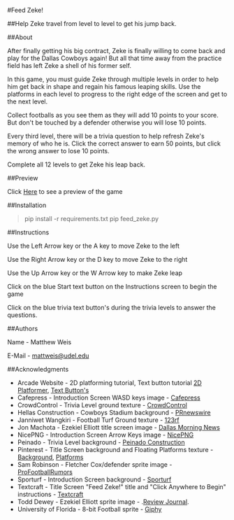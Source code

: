 #Feed Zeke!

##Help Zeke travel from level to level to get his jump back.

##About

After finally getting his big contract, Zeke is finally willing
to come back and play for the Dallas Cowboys again! But all that
time away from the practice field has left Zeke a shell of his
former self.

In this game, you must guide Zeke through multiple levels in order
to help him get back in shape and regain his famous leaping skills.
Use the platforms in each level to progress to the right edge of the 
screen and get to the next level.

Collect footballs as you see them as they will add 10 points to your score.
But don't be touched by a defender otherwise you will lose 10 points.

Every third level, there will be a trivia question to help refresh Zeke's
memory of who he is. Click the correct answer to earn 50 points, but click
the wrong answer to lose 10 points.

Complete all 12 levels to get Zeke his leap back.

##Preview

Click [Here](https://www.youtube.com/watch?v=_m4HRD6yWhU&feature=youtu.be) to see a preview of the game

##Installation
> pip install -r requirements.txt
> pip feed_zeke.py

##Instructions

Use the Left Arrow key or the A key to move Zeke to the left

Use the Right Arrow key or the D key to move Zeke to the right

Use the Up Arrow key or the W Arrow key to make Zeke leap

Click on the blue Start text button on the Instructions screen
to begin the game

Click on the blue trivia text button's during the trivia levels
to answer the questions.

##Authors

Name - Matthew Weis

E-Mail - mattweis@udel.edu

##Acknowledgments

- Arcade Website - 2D platforming tutorial, Text button tutorial [2D Platformer](http://arcade.academy/examples/platform_tutorial/index.html), [Text Button's](http://arcade.academy/examples/gui_text_button.html)
- Cafepress - Introduction Screen WASD keys image - [Cafepress](https://www.cafepress.com/+wasd_keys_gaming_mousepad,667717854)
- CrowdControl - Trivia Level ground texture - [CrowdControl](https://www.crowdcontroldirect.com/Dark-Blue-Carpet-Runner-p/ccdcrp10.htm)
- Hellas Construction - Cowboys Stadium background - [PRnewswire](https://www.prnewswire.com/news-releases/dallas-cowboys-make-hellas-construction-official-turf-provider-300565373.html)
- Janniwet Wangkiri - Football Turf Ground texture - [123rf](https://www.123rf.com/photo_85358108_natural-background-of-green-grass-small-grass-football-ground.html)
- Jon Machota - Ezekiel Elliott title screen image - [Dallas Morning News](https://www.dallasnews.com/sports/cowboys/2017/01/31/how-ezekiel-elliott-s-spoon-to-mouth-gesture-turned-into-a-cowboys-feed-zeke-phenomenon/)
- NicePNG - Introduction Screen Arrow Keys image - [NicePNG](https://www.nicepng.com/ourpic/u2w7q8u2a9u2r5a9_l1-computer-arrows-keys-png/)
- Peinado - Trivia Level background - [Peinado Construction](https://www.fapeinado.com/team-project-history/dallas-cowboys-merchandising/)
- Pinterest - Title Screen background and Floating Platforms texture - [Background](https://www.pinterest.com/pin/262968065725366167/), [Platforms](https://www.pinterest.com/pin/658510776736986106/)
- Sam Robinson - Fletcher Cox/defender sprite image - [ProFootballRumors](https://www.profootballrumors.com/fletcher-cox)
- Sporturf - Introduction Screen background - [Sporturf](https://sporturf.com/why-should-you-choose-synthetic-turf-for-your-football-field/)
- Textcraft - Title Screen "Feed Zeke!" title and "Click Anywhere to Begin" instructions - [Textcraft](https://textcraft.net/)
- Todd Dewey - Ezekiel Elliott sprite image - .[Review Journal](https://www.reviewjournal.com/sports/betting/ezekiel-elliott-moves-line-but-chiefs-still-should-beat-cowboys/).
- University of Florida - 8-bit Football sprite - [Giphy](https://giphy.com/gifs/UF-florida-university-of-cstIPkOAUOxC4eTa1a)


